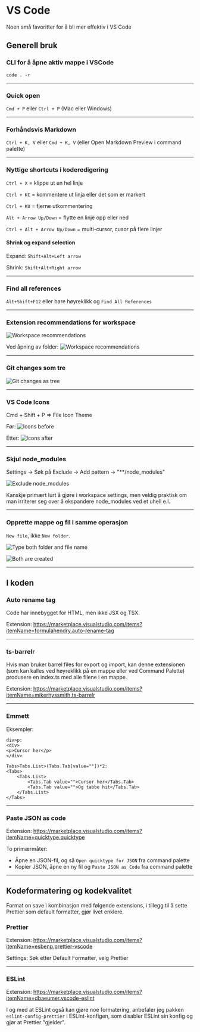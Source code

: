 # VS Code

Noen små favoritter for å bli mer effektiv i VS Code

## Generell bruk

### CLI for å åpne aktiv mappe i VSCode

```
code . -r
```

---

### Quick open

`Cmd + P` eller `Ctrl + P` (Mac eller Windows)

---

### Forhåndsvis Markdown

`Ctrl + K, V` eller `Cmd + K, V` (eller Open Markdown Preview i command palette)

---

### Nyttige shortcuts i koderedigering

`Ctrl + X` = klippe ut en hel linje

`Ctrl + KC` = kommentere ut linja eller det som er markert

`Ctrl + KU` = fjerne utkommentering

`Alt + Arrow Up/Down` = flytte en linje opp eller ned

`Ctrl + Alt + Arrow Up/Down` = multi-cursor, cusor på flere linjer

#### Shrink og expand selection

Expand: `Shift+Alt+Left arrow`

Shrink: `Shift+Alt+Right arrow`

---

### Find all references

`Alt+Shift+F12` eller bare høyreklikk og `Find All References`

---

### Extension recommendations for workspace

![Workspace recommendations](/assets/workspace-recommendations.png)

Ved åpning av folder:
![Workspace recommendations](/assets/workspace-recommendations-2.png)

---

### Git changes som tre

![Git changes as tree](/assets/git-changes.png)

---

### VS Code Icons

Cmd + Shift + P => File Icon Theme

Før:
![Icons before](/assets/icons-before.png)

Etter:
![Icons after](/assets/icons-after.png)

---

### Skjul node_modules

Settings -> Søk på Exclude -> Add pattern -> "\*\*/node_modules"

![Exclude node_modules](/assets/node_modules.png)

Kanskje primært lurt å gjøre i workspace settings, men veldig praktisk om man irriterer seg over å ekspandere node_modules ved et uhell e.l.

---

### Opprette mappe og fil i samme operasjon

`New file`, ikke `New folder`.

![Type both folder and file name](/assets/create-both-1.png)

![Both are created](/assets/create-both-2.png)

---

## I koden

### Auto rename tag

Code har innebygget for HTML, men ikke JSX og TSX.

Extension: https://marketplace.visualstudio.com/items?itemName=formulahendry.auto-rename-tag

---

### ts-barrelr

Hvis man bruker barrel files for export og import, kan denne extensionen (som kan kalles ved høyreklikk på en mappe eller ved Command Palette) produsere en index.ts med alle filene i en mappe.

Extension: https://marketplace.visualstudio.com/items?itemName=mikerhyssmith.ts-barrelr

---

### Emmett

Eksempler:

```
div>p:
<div>
<p>Cursor her</p>
</div>

Tabs>Tabs.List>(Tabs.Tab[value=""])*2:
<Tabs>
    <Tabs.List>
        <Tabs.Tab value="">Cursor her</Tabs.Tab>
        <Tabs.Tab value="">Og tabbe hit</Tabs.Tab>
    </Tabs.List>
</Tabs>
```

---

### Paste JSON as code

Extension: https://marketplace.visualstudio.com/items?itemName=quicktype.quicktype

To primærmåter:

- Åpne en JSON-fil, og så `Open quicktype for JSON` fra command palette
- Kopier JSON, åpne en ny fil og `Paste JSON as Code` fra command palette

---

## Kodeformatering og kodekvalitet

Format on save i kombinasjon med følgende extensions, i tillegg til å sette Prettier som default formatter, gjør livet enklere.

### Prettier

Extension: https://marketplace.visualstudio.com/items?itemName=esbenp.prettier-vscode

Settings: Søk etter Default Formatter, velg Prettier

---

### ESLint

Extension: https://marketplace.visualstudio.com/items?itemName=dbaeumer.vscode-eslint

I og med at ESLint også kan gjøre noe formatering, anbefaler jeg pakken `eslint-config-prettier` i ESLint-konfigen, som disabler ESLint sin konfig og gjør at Prettier "gjelder".
